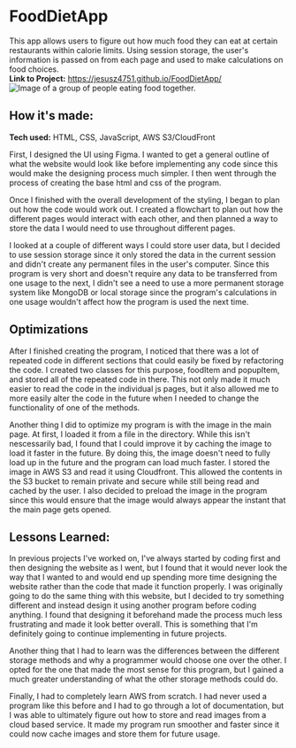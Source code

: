 # FoodDietApp

This app allows users to figure out how much food they can eat at certain restaurants within calorie limits. Using session storage, the user's information is passed on from each page and used to make calculations on food choices.\
**Link to Project:** https://jesusz4751.github.io/FoodDietApp/
![Image of a group of people eating food together.](https://d3ogid48m9qz16.cloudfront.net/project-example.webp)

## How it's made:

**Tech used:** HTML, CSS, JavaScript, AWS S3/CloudFront

First, I designed the UI using Figma. I wanted to get a general outline of what the website would look like before implementing any code since this would make the designing process much simpler. I then went through the process of creating the base html and css of the program.

Once I finished with the overall development of the styling, I began to plan out how the code would work out. I created a flowchart to plan out how the different pages would interact with each other, and then planned a way to store the data I would need to use throughout different pages.

I looked at a couple of different ways I could store user data, but I decided to use session storage since it only stored the data in the current session and didn't create any permanent files in the user's computer. Since this program is very short and doesn't require any data to be transferred from one usage to the next, I didn't see a need to use a more permanent storage system like MongoDB or local storage since the program's calculations in one usage wouldn't affect how the program is used the next time.

## Optimizations

After I finished creating the program, I noticed that there was a lot of repeated code in different sections that could easily be fixed by refactoring the code. I created two classes for this purpose, foodItem and popupItem, and stored all of the repeated code in there. This not only made it much easier to read the code in the individual js pages, but it also allowed me to more easily alter the code in the future when I needed to change the functionality of one of the methods.

Another thing I did to optimize my program is with the image in the main page. At first, I loaded it from a file in the directory. While this isn't nescessarily bad, I found that I could improve it by caching the image to load it faster in the future. By doing this, the image doesn't need to fully load up in the future and the program can load much faster. I stored the image in AWS S3 and read it using Cloudfront. This allowed the contents in the S3 bucket to remain private and secure while still being read and cached by the user. I also decided to preload the image in the program since this would ensure that the image would always appear the instant that the main page gets opened.

## Lessons Learned:

In previous projects I've worked on, I've always started by coding first and then designing the website as I went, but I found that it would never look the way that I wanted to and would end up spending more time designing the website rather than the code that made it function properly. I was originally going to do the same thing with this website, but I decided to try something different and instead design it using another program before coding anything. I found that designing it beforehand made the process much less frustrating and made it look better overall. This is something that I'm definitely going to continue implementing in future projects.

Another thing that I had to learn was the differences between the different storage methods and why a programmer would choose one over the other. I opted for the one that made the most sense for this program, but I gained a much greater understanding of what the other storage methods could do.

Finally, I had to completely learn AWS from scratch. I had never used a program like this before and I had to go through a lot of documentation, but I was able to ultimately figure out how to store and read images from a cloud based service. It made my program run smoother and faster since it could now cache images and store them for future usage.
